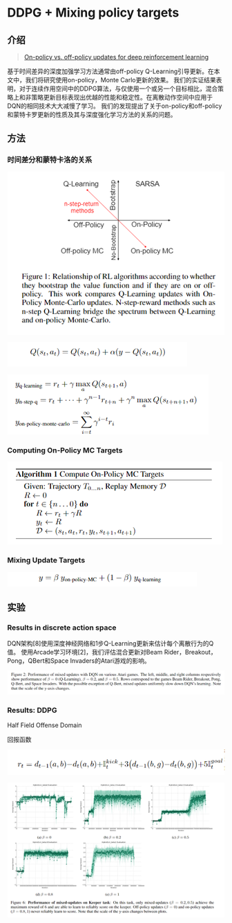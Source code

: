 # DDPG + Mixing policy targets

## 介绍

> [On-policy vs. off-policy updates for deep reinforcement learning](https://www.cs.utexas.edu/~pstone/Papers/bib2html-links/DeepRL16-hausknecht.pdf)

基于时间差异的深度加强学习方法通​​常由off-policy Q-Learning引导更新。在本文中，我们将研究使用on-policy，Monte Carlo更新的效果。 我们的实证结果表明，对于连续作用空间中的DDPG算法，与仅使用一个或另一个目标相比，混合策略上和非策略更新目标表现出优越的性能和稳定性。在离散动作空间中应用于DQN的相同技术大大减慢了学习。 我们的发现提出了关于on-policy和off-policy和蒙特卡罗更新的性质及其与深度强化学习方法的关系的问题。

## 方法

### 时间差分和蒙特卡洛的关系

![](../../.gitbook/assets/image%20%2836%29.png)

![](../../.gitbook/assets/image%20%28104%29.png)

![](../../.gitbook/assets/image%20%2885%29.png)

### Computing On-Policy MC Targets

![](../../.gitbook/assets/image%20%2867%29.png)

### Mixing Update Targets

![](../../.gitbook/assets/image%20%2835%29.png)

## 实验

### Results in discrete action space

DQN架构\[8\]使用深度神经网络和1步Q-Learning更新来估计每个离散行为的Q值。 使用Arcade学习环境\[2\]，我们评估混合更新对Beam Rider，Breakout，Pong，QBert和Space Invaders的Atari游戏的影响。

![](../../.gitbook/assets/image%20%28134%29.png)

### Results: DDPG

Half Field Offense Domain

回报函数

![](../../.gitbook/assets/image%20%28179%29.png)

![](../../.gitbook/assets/image%20%28143%29.png)



